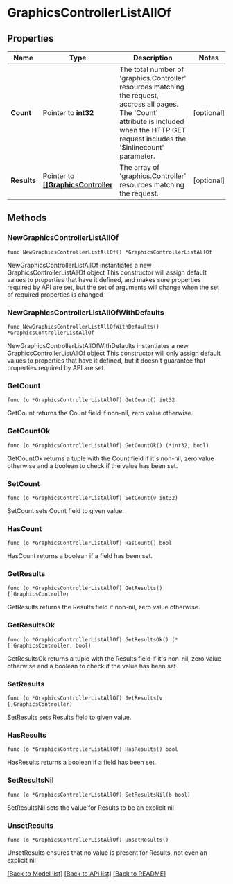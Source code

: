 # GraphicsControllerListAllOf

## Properties

Name | Type | Description | Notes
------------ | ------------- | ------------- | -------------
**Count** | Pointer to **int32** | The total number of &#39;graphics.Controller&#39; resources matching the request, accross all pages. The &#39;Count&#39; attribute is included when the HTTP GET request includes the &#39;$inlinecount&#39; parameter. | [optional] 
**Results** | Pointer to [**[]GraphicsController**](graphics.Controller.md) | The array of &#39;graphics.Controller&#39; resources matching the request. | [optional] 

## Methods

### NewGraphicsControllerListAllOf

`func NewGraphicsControllerListAllOf() *GraphicsControllerListAllOf`

NewGraphicsControllerListAllOf instantiates a new GraphicsControllerListAllOf object
This constructor will assign default values to properties that have it defined,
and makes sure properties required by API are set, but the set of arguments
will change when the set of required properties is changed

### NewGraphicsControllerListAllOfWithDefaults

`func NewGraphicsControllerListAllOfWithDefaults() *GraphicsControllerListAllOf`

NewGraphicsControllerListAllOfWithDefaults instantiates a new GraphicsControllerListAllOf object
This constructor will only assign default values to properties that have it defined,
but it doesn't guarantee that properties required by API are set

### GetCount

`func (o *GraphicsControllerListAllOf) GetCount() int32`

GetCount returns the Count field if non-nil, zero value otherwise.

### GetCountOk

`func (o *GraphicsControllerListAllOf) GetCountOk() (*int32, bool)`

GetCountOk returns a tuple with the Count field if it's non-nil, zero value otherwise
and a boolean to check if the value has been set.

### SetCount

`func (o *GraphicsControllerListAllOf) SetCount(v int32)`

SetCount sets Count field to given value.

### HasCount

`func (o *GraphicsControllerListAllOf) HasCount() bool`

HasCount returns a boolean if a field has been set.

### GetResults

`func (o *GraphicsControllerListAllOf) GetResults() []GraphicsController`

GetResults returns the Results field if non-nil, zero value otherwise.

### GetResultsOk

`func (o *GraphicsControllerListAllOf) GetResultsOk() (*[]GraphicsController, bool)`

GetResultsOk returns a tuple with the Results field if it's non-nil, zero value otherwise
and a boolean to check if the value has been set.

### SetResults

`func (o *GraphicsControllerListAllOf) SetResults(v []GraphicsController)`

SetResults sets Results field to given value.

### HasResults

`func (o *GraphicsControllerListAllOf) HasResults() bool`

HasResults returns a boolean if a field has been set.

### SetResultsNil

`func (o *GraphicsControllerListAllOf) SetResultsNil(b bool)`

 SetResultsNil sets the value for Results to be an explicit nil

### UnsetResults
`func (o *GraphicsControllerListAllOf) UnsetResults()`

UnsetResults ensures that no value is present for Results, not even an explicit nil

[[Back to Model list]](../README.md#documentation-for-models) [[Back to API list]](../README.md#documentation-for-api-endpoints) [[Back to README]](../README.md)


